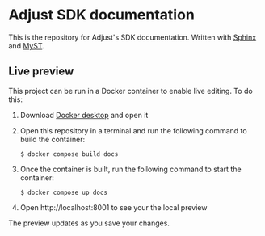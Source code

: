 # Adjust SDK documentation

This is the repository for Adjust's SDK documentation. Written with [Sphinx](https://www.sphinx-doc.org) and [MyST](https://myst-parser.readthedocs.io).

## Live preview

This project can be run in a Docker container to enable live editing. To do this:

1. Download [Docker desktop](https://www.docker.com/products/docker-desktop/) and open it
2. Open this repository in a terminal and run the following command to build the container:

   ```console
   $ docker compose build docs
   ```

3. Once the container is built, run the following command to start the container:

   ```console
   $ docker compose up docs
   ```

4. Open http://localhost:8001 to see your the local preview

The preview updates as you save your changes.
